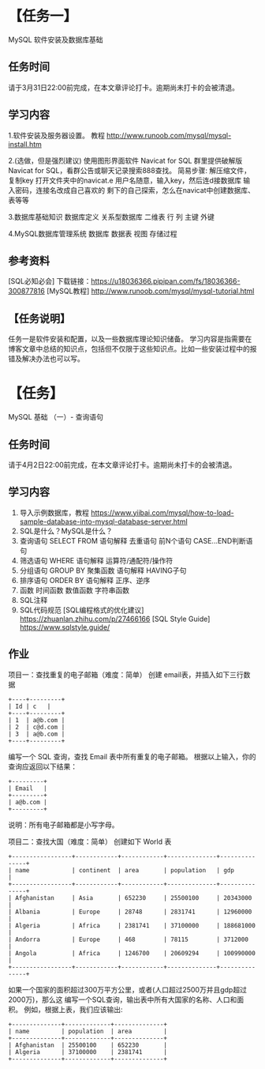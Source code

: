 # 【任务一】
MySQL 软件安装及数据库基础

## 任务时间
请于3月31日22:00前完成，在本文章评论打卡。逾期尚未打卡的会被清退。

## 学习内容
1.软件安装及服务器设置。
   教程 http://www.runoob.com/mysql/mysql-install.htm

2.(选做，但是强烈建议) 使用图形界面软件 Navicat for SQL
   群里提供破解版Navicat for SQL，看群公告或聊天记录搜索888查找。
   简易步骤:
      解压缩文件，复制key
      打开文件夹中的navicat.e
      用户名随意，输入key，然后连d接数据库
      输入密码，连接名改成自己喜欢的
      剩下的自己探索，怎么在navicat中创建数据库、表等等

3.数据库基础知识
   数据库定义
   关系型数据库
   二维表
   行
   列
   主键
   外键

4.MySQL数据库管理系统
   数据库
   数据表
   视图
   存储过程

## 参考资料
[SQL必知必会] 下载链接：https://u18036366.pipipan.com/fs/18036366-300877816
[MySQL教程] http://www.runoob.com/mysql/mysql-tutorial.html

## 【任务说明】
任务一是软件安装和配置，以及一些数据库理论知识储备。
学习内容是指需要在博客文章中总结的知识点，包括但不仅限于这些知识点。比如一些安装过程中的报错及解决办法也可以写。


# 【任务】
MySQL 基础 （一）- 查询语句

## 任务时间
请于4月2日22:00前完成，在本文章评论打卡。逾期尚未打卡的会被清退。

## 学习内容
1. 导入示例数据库，教程 https://www.yiibai.com/mysql/how-to-load-sample-database-into-mysql-database-server.html
2. SQL是什么？MySQL是什么？
3. 查询语句 SELECT FROM 
    语句解释
    去重语句
    前N个语句
    CASE...END判断语句
4. 筛选语句 WHERE 
    语句解释
    运算符/通配符/操作符
5. 分组语句 GROUP BY
    聚集函数
    语句解释
    HAVING子句
6. 排序语句 ORDER BY 
    语句解释
    正序、逆序
7. 函数
    时间函数
    数值函数
    字符串函数
8. SQL注释
9. SQL代码规范
    [SQL编程格式的优化建议] https://zhuanlan.zhihu.com/p/27466166
    [SQL Style Guide] https://www.sqlstyle.guide/

## 作业
项目一：查找重复的电子邮箱（难度：简单）
创建 email表，并插入如下三行数据
```
+----+---------+
| Id | c   |
+----+---------+
| 1  | a@b.com |
| 2  | c@d.com |
| 3  | a@b.com |
+----+---------+
```

编写一个 SQL 查询，查找 Email 表中所有重复的电子邮箱。
根据以上输入，你的查询应返回以下结果：
```
+---------+
| Email   |
+---------+
| a@b.com |
+---------+
```

说明：所有电子邮箱都是小写字母。

项目二：查找大国（难度：简单）
创建如下 World 表
```
+-----------------+------------+------------+--------------+---------------+
| name            | continent  | area       | population   | gdp           |
+-----------------+------------+------------+--------------+---------------+
| Afghanistan     | Asia       | 652230     | 25500100     | 20343000      |
| Albania         | Europe     | 28748      | 2831741      | 12960000      |
| Algeria         | Africa     | 2381741    | 37100000     | 188681000     |
| Andorra         | Europe     | 468        | 78115        | 3712000       |
| Angola          | Africa     | 1246700    | 20609294     | 100990000     |
+-----------------+------------+------------+--------------+---------------+
```

如果一个国家的面积超过300万平方公里，或者(人口超过2500万并且gdp超过2000万)，那么这
编写一个SQL查询，输出表中所有大国家的名称、人口和面积。
例如，根据上表，我们应该输出:
```
+--------------+-------------+--------------+
| name         | population  | area         |
+--------------+-------------+--------------+
| Afghanistan  | 25500100    | 652230       |
| Algeria      | 37100000    | 2381741      |
+--------------+-------------+--------------+
```
